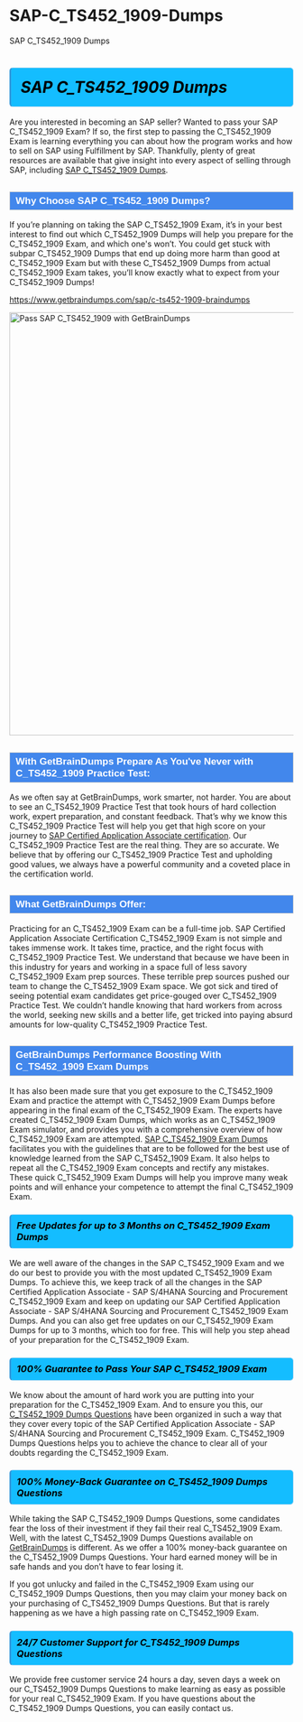 # SAP-C_TS452_1909-Dumps
SAP C_TS452_1909 Dumps
<h1><strong><span style="display: block; color: #000000; background: #14BDFF; border: 0.5px solid #AED6F1; border-left: 3px solid #3498DB; padding: .6em; border-radius: 6px;">                     <em>SAP C_TS452_1909 <span class="exam_variation">Dumps</span> </em>                </span></strong>            </h1>                        <p>Are you interested in becoming an SAP seller? Wanted to pass your SAP C_TS452_1909 Exam? If so, the first step to passing the C_TS452_1909 Exam is             learning everything you can about how the program works and how to sell on SAP using Fulfillment by SAP. Thankfully, plenty of great resources             are available that give insight into every aspect of selling through SAP, including <a href="https://www.getbraindumps.com/sap/c-ts452-1909-braindumps">SAP C_TS452_1909 <span class="exam_variation">Dumps</span></a>.</p>                        <h2 style="background: #4287ec; border: 1px solid #cccccc; padding: 5px 10px;">                <span style="color: #ffffff;">                    <span style="font-size: 11pt;">                        <span style="line-height: normal;">                            <span style="font-family: Calibri,sans-serif;">                                <strong>                                    <span style="font-size: 13.0pt;">Why Choose SAP C_TS452_1909 <span class="exam_variation">Dumps</span>?</span>                                </strong>                            </span>                        </span>                    </span>                </span>            </h2>                        <p>If you’re planning on taking the SAP C_TS452_1909 Exam, it’s in your best interest to find out which C_TS452_1909 <span class="exam_variation">Dumps</span> will help you prepare for the C_TS452_1909 Exam,             and which one's won’t. You could get stuck with subpar C_TS452_1909 <span class="exam_variation">Dumps</span> that end up doing more harm than good at C_TS452_1909 Exam but with these C_TS452_1909 <span class="exam_variation">Dumps</span>             from actual C_TS452_1909 Exam takes, you’ll know exactly what to expect from your C_TS452_1909 <span class="exam_variation">Dumps</span>!</p>                                    <p><a href="https://www.getbraindumps.com/sap/c-ts452-1909-braindumps">https://www.getbraindumps.com/sap/c-ts452-1909-braindumps</a></p>                        <p><a href="https://www.getbraindumps.com/"><img src="https://www.getbraindumps.com/images/get-updated-exam-questions-with-discount-getbraindumps.jpg" class="postImage" alt="Pass SAP C_TS452_1909 with GetBrainDumps" width="750"></a></p>                                        <h2 style="background: #4287ec; border: 1px solid #cccccc; padding: 5px 10px;">                <span style="color: #ffffff;">                    <span style="font-size: 11pt;">                        <span style="line-height: normal;">                            <span style="font-family: Calibri,sans-serif;">                                <strong>                                    <span style="font-size: 13.0pt;">With GetBrainDumps Prepare As You've Never with C_TS452_1909 <span class="exam_variation2">Practice Test</span>:</span>                                </strong>                            </span>                        </span>                    </span>                </span>            </h2>                        <p>As we often say at GetBrainDumps, work smarter, not harder. You are about to see an C_TS452_1909 <span class="exam_variation2">Practice Test</span> that took hours of hard collection work,             expert preparation, and constant feedback. That’s why we know this C_TS452_1909 <span class="exam_variation2">Practice Test</span> will help you get that high score on your journey to             <a href="https://www.getbraindumps.com/sap/sap-certified-application-associate-braindumps.html">SAP Certified Application Associate certification</a>. Our C_TS452_1909 <span class="exam_variation2">Practice Test</span> are the real thing. They are so accurate. We believe that by offering             our C_TS452_1909 <span class="exam_variation2">Practice Test</span> and upholding good values, we always have a powerful community and a coveted place in the certification world.</p>                        <h2 style="background: #4287ec; border: 1px solid #cccccc; padding: 5px 10px;">                <span style="color: #ffffff;">                    <span style="font-size: 11pt;">                        <span style="line-height: normal;">                            <span style="font-family: Calibri,sans-serif;">                                <strong>                                    <span style="font-size: 13.0pt;">What GetBrainDumps Offer:</span>                                </strong>                            </span>                        </span>                    </span>                </span>            </h2>                        <p>Practicing for an C_TS452_1909 Exam can be a full-time job. SAP Certified Application Associate Certification C_TS452_1909 Exam is not simple and takes immense work.             It takes time, practice, and the right focus with C_TS452_1909 <span class="exam_variation2">Practice Test</span>. We understand that because we have been in this industry for years and working in a             space full of less savory C_TS452_1909 Exam prep sources. These terrible prep sources pushed our team to change the C_TS452_1909 Exam space. We got sick and             tired of seeing potential exam candidates get price-gouged over C_TS452_1909 <span class="exam_variation2">Practice Test</span>. We couldn’t handle knowing that hard workers from across the world,             seeking new skills and a better life, get tricked into paying absurd amounts for low-quality C_TS452_1909 <span class="exam_variation2">Practice Test</span>.</p>                        <h2 style="background: #4287ec; border: 1px solid #cccccc; padding: 5px 10px;">                <span style="color: #ffffff;">                    <span style="font-size: 11pt;">                        <span style="line-height: normal;">                            <span style="font-family: Calibri,sans-serif;">                                <strong>                                    <span style="font-size: 13.0pt;">GetBrainDumps Performance Boosting With C_TS452_1909 <span class="exam_variation3">Exam Dumps</span></span>                                </strong>                            </span>                        </span>                    </span>                </span>            </h2>                        <p>It has also been made sure that you get exposure to the C_TS452_1909 Exam and practice the attempt with C_TS452_1909 <span class="exam_variation3">Exam Dumps</span> before appearing in             the final exam of the C_TS452_1909 Exam. The experts have created C_TS452_1909 <span class="exam_variation3">Exam Dumps</span>, which works as an C_TS452_1909 Exam simulator, and provides you with             a comprehensive overview of how C_TS452_1909 Exam are attempted. <a href="https://www.getbraindumps.com/sap-braindumps.html">SAP C_TS452_1909 <span class="exam_variation3">Exam Dumps</span></a> facilitates you with the guidelines that are to be followed             for the best use of knowledge learned from the SAP C_TS452_1909 Exam. It also helps to repeat all the C_TS452_1909 Exam concepts and rectify any mistakes.             These quick C_TS452_1909 <span class="exam_variation3">Exam Dumps</span> will help you improve many weak points and will enhance your competence to attempt the final C_TS452_1909 Exam.</p>                        <h3>                <strong>                    <span style="display: block; color: #000000; background: #14BDFF; border: 0.5px solid #AED6F1; border-left: 3px solid #3498DB; padding: .6em; border-radius: 6px;">                        <em>Free Updates for up to 3 Months on C_TS452_1909 <span class="exam_variation3">Exam Dumps</span></em>                    </span>                </strong>            </h3>                        <p>We are well aware of the changes in the SAP C_TS452_1909 Exam and we do our best to provide you with the most updated C_TS452_1909 <span class="exam_variation3">Exam Dumps</span>.             To achieve this, we keep track of all the changes in the SAP Certified Application Associate - SAP S/4HANA Sourcing and Procurement C_TS452_1909 Exam and keep on updating our             SAP Certified Application Associate - SAP S/4HANA Sourcing and Procurement C_TS452_1909 <span class="exam_variation3">Exam Dumps</span>. And you can also get free updates on our C_TS452_1909 <span class="exam_variation3">Exam Dumps</span> for up to 3 months,             which too for free. This will help you step ahead of your preparation for the C_TS452_1909 Exam.</p>                        <h3>                <strong>                    <span style="display: block; color: #000000; background: #14BDFF; border: 0.5px solid #AED6F1; border-left: 3px solid #3498DB; padding: .6em; border-radius: 6px;">                        <em>100% Guarantee to Pass Your SAP C_TS452_1909 Exam</em>                    </span>                </strong>            </h3>                        <p>We know about the amount of hard work you are putting into your preparation for the C_TS452_1909 Exam. And to ensure you this, our <a href="https://www.getbraindumps.com/sap/c-ts452-1909-braindumps">C_TS452_1909 <span class="exam_variation4">Dumps Questions</span></a>             have been organized in such a way that they cover every topic of the SAP Certified Application Associate - SAP S/4HANA Sourcing and Procurement C_TS452_1909 Exam. C_TS452_1909 <span class="exam_variation4">Dumps Questions</span>             helps you to achieve the chance to clear all of your doubts regarding the C_TS452_1909 Exam.</p>                        <h3>                <strong>                    <span style="display: block; color: #000000; background: #14BDFF; border: 0.5px solid #AED6F1; border-left: 3px solid #3498DB; padding: .6em; border-radius: 6px;">                        <em>100% Money-Back Guarantee on C_TS452_1909 <span class="exam_variation4">Dumps Questions</span> </em>                    </span>                </strong>            </h3>                        <p>While taking the SAP C_TS452_1909 <span class="exam_variation4">Dumps Questions</span>, some candidates fear the loss of their investment if they fail their real C_TS452_1909 Exam. Well, with the latest             C_TS452_1909 <span class="exam_variation4">Dumps Questions</span> available on <a href="https://www.getbraindumps.com/sap/sap-certified-application-associate-braindumps.html">GetBrainDumps</a> is different. As we offer a 100% money-back guarantee on the C_TS452_1909 <span class="exam_variation4">Dumps Questions</span>. Your hard earned money will be             in safe hands and you don’t have to fear losing it.</p>                        <p>If you got unlucky and failed in the C_TS452_1909 Exam using our C_TS452_1909 <span class="exam_variation4">Dumps Questions</span>, then you may claim your money back on your purchasing of C_TS452_1909 <span class="exam_variation4">Dumps Questions</span>.             But that is rarely happening as we have a high passing rate on C_TS452_1909 Exam.</p>                        <h3>                <strong>                    <span style="display: block; color: #000000; background: #14BDFF; border: 0.5px solid #AED6F1; border-left: 3px solid #3498DB; padding: .6em; border-radius: 6px;">                        <em>24/7 Customer Support for C_TS452_1909 <span class="exam_variation4">Dumps Questions</span></em>                    </span>                </strong>            </h3>                        <p>We provide free customer service 24 hours a day, seven days a week on our C_TS452_1909 <span class="exam_variation4">Dumps Questions</span> to make learning as easy as possible for your             real C_TS452_1909 Exam. If you have questions about the C_TS452_1909 <span class="exam_variation4">Dumps Questions</span>, you can easily contact us.</p>                    
